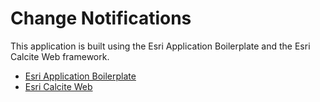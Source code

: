 # Change Notifications
 
This application is built using the Esri Application Boilerplate and the Esri Calcite Web framework.

- [Esri Application Boilerplate](https://github.com/Esri/application-boilerplate-js)
- [Esri Calcite Web](http://esri.github.io/calcite-web/)

